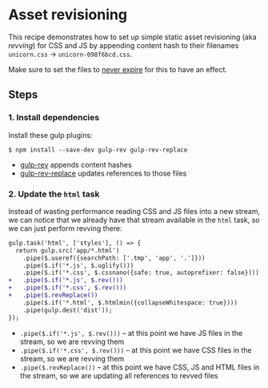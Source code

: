 # Asset revisioning

This recipe demonstrates how to set up simple static asset revisioning (aka *revving*) for CSS and JS by appending content hash to their filenames `unicorn.css` → `unicorn-098f6bcd.css`.

Make sure to set the files to [never expire](http://developer.yahoo.com/performance/rules.html#expires) for this to have an effect.

## Steps

### 1. Install dependencies

Install these gulp plugins:

```
$ npm install --save-dev gulp-rev gulp-rev-replace
```

* [gulp-rev](https://github.com/sindresorhus/gulp-rev) appends content hashes
* [gulp-rev-replace](https://github.com/jamesknelson/gulp-rev-replace) updates references to those files

### 2. Update the `html` task

Instead of wasting performance reading CSS and JS files into a new stream, we can notice that we already have that stream available in the `html` task, so we can just perform revving there:

```diff
gulp.task('html', ['styles'], () => {
  return gulp.src('app/*.html')
    .pipe($.useref({searchPath: ['.tmp', 'app', '.']}))
    .pipe($.if('*.js', $.uglify()))
    .pipe($.if('*.css', $.cssnano({safe: true, autoprefixer: false})))
+   .pipe($.if('*.js', $.rev()))
+   .pipe($.if('*.css', $.rev()))
+   .pipe($.revReplace())
    .pipe($.if('*.html', $.htmlmin({collapseWhitespace: true})))
    .pipe(gulp.dest('dist'));
});
```

* `.pipe($.if('*.js', $.rev()))` – at this point we have JS files in the stream, so we are revving them
* `.pipe($.if('*.css', $.rev()))` – at this point we have CSS files in the stream, so we are revving them
* `.pipe($.revReplace())` – at this point we have CSS, JS and HTML files in the stream, so we are updating all references to revved files
